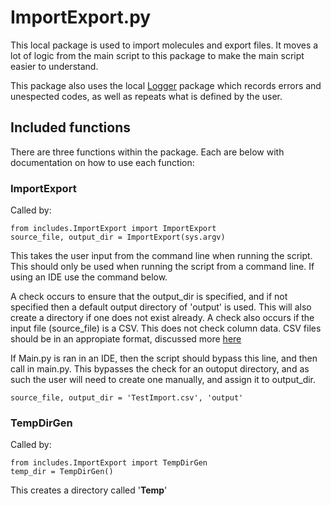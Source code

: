 # ImportExport.py
This local package is used to import molecules and export files. It moves a lot of logic from the main script to this package to make the main script easier to understand. 

This package also uses the local [Logger](/docs/Logger.Md) package which records errors and unespected codes, as well as repeats what is defined by the user. 

## Included functions
There are three functions within the package. Each are below with documentation on how to use each function:

### ImportExport
Called by:

```
from includes.ImportExport import ImportExport
source_file, output_dir = ImportExport(sys.argv)
```

This takes the user input from the command line when running the script. This should only be used when running the script from a command line. If using an IDE use the command below.

A check occurs to ensure that the output_dir is specified, and if not specified then a default output directory of 'output' is used. This will also create a directory if one does not exist already. A check also occurs if the input file (source_file) is a CSV. This does not check column data. CSV files should be in an appropiate format, discussed more [here](/docs/Main.Md)

If Main.py is ran in an IDE, then the script should bypass this line, and then call in main.py. This bypasses the check for an outoput directory, and as such the user will need to create one manually, and assign it to output_dir. 

```
source_file, output_dir = 'TestImport.csv', 'output'
```

### TempDirGen
Called by:
```
from includes.ImportExport import TempDirGen
temp_dir = TempDirGen()
```

This creates a directory called '__Temp__'

